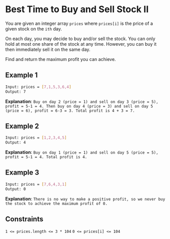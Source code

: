 # Best Time to Buy and Sell Stock II

You are given an integer array `prices` where `prices[i]` is the price of a given stock on the `ith` day.

On each day, you may decide to buy and/or sell the stock. You can only hold at most one share of the stock at any time. However, you can buy it then immediately sell it on the same day.

Find and return the maximum profit you can achieve.

## Example 1

```bash
Input: prices = [7,1,5,3,6,4]
Output: 7
```

**Explanation**: `Buy on day 2 (price = 1) and sell on day 3 (price = 5), profit = 5-1 = 4.
Then buy on day 4 (price = 3) and sell on day 5 (price = 6), profit = 6-3 = 3.
Total profit is 4 + 3 = 7.`

## Example 2

```bash
Input: prices = [1,2,3,4,5]
Output: 4
```

**Explanation**: `Buy on day 1 (price = 1) and sell on day 5 (price = 5), profit = 5-1 = 4.
Total profit is 4.`

## Example 3

```bash
Input: prices = [7,6,4,3,1]
Output: 0
```

**Explanation**: `There is no way to make a positive profit, so we never buy the stock to achieve the maximum profit of 0.`

## Constraints

`1 <= prices.length <= 3 * 104`
`0 <= prices[i] <= 104`
